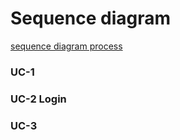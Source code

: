 # Sequence diagram

[sequence diagram process](https://github.com/lhy0718/2021-SE-Team-Project/blob/master/Core/sequence%20diagram%20process.md)

### UC-1

### UC-2 Login

### UC-3

